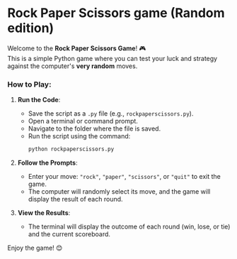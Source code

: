 # Rock Paper Scissors game (Random edition)
Welcome to the **Rock Paper Scissors Game**! 🎮  
This is a simple Python game where you can test your luck and strategy against the computer's **very random** moves.  

### How to Play:

1. **Run the Code**:
   - Save the script as a `.py` file (e.g., `rockpaperscissors.py`).
   - Open a terminal or command prompt.
   - Navigate to the folder where the file is saved.
   - Run the script using the command:
     ```bash
     python rockpaperscissors.py
     ```

2. **Follow the Prompts**:
   - Enter your move: `"rock"`, `"paper"`, `"scissors"`, or `"quit"` to exit the game.
   - The computer will randomly select its move, and the game will display the result of each round.

3. **View the Results**:
   - The terminal will display the outcome of each round (win, lose, or tie) and the current scoreboard.

Enjoy the game! 😊
